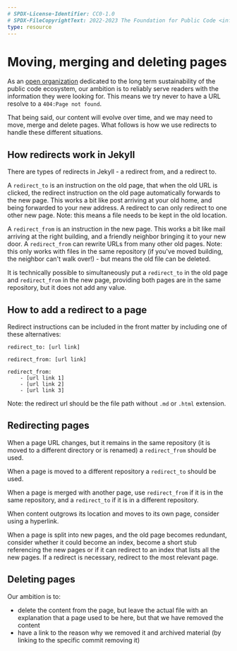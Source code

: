 ```yaml
---
# SPDX-License-Identifier: CC0-1.0
# SPDX-FileCopyrightText: 2022-2023 The Foundation for Public Code <info@publiccode.net>
type: resource
---
```


# Moving, merging and deleting pages

As an [open organization](../../organization/cultural-values.md) dedicated to the long term sustainability of the public code ecosystem, our ambition is to reliably serve readers with the information they were looking for.
This means we try never to have a URL resolve to a `404:Page not found`.

That being said, our content will evolve over time, and we may need to move, merge and delete pages.
What follows is how we use redirects to handle these different situations.

## How redirects work in Jekyll

There are types of redirects in Jekyll - a redirect from, and a redirect to.

A `redirect_to` is an instruction on the old page, that when the old URL is clicked, the redirect instruction on the old page automatically forwards to the new page.
This works a bit like post arriving at your old home, and being forwarded to your new address.
A redirect to can only redirect to one other new page.
Note: this means a file needs to be kept in the old location.

A `redirect_from` is an instruction in the new page.
This works a bit like mail arriving at the right building, and a friendly neighbor bringing it to your new door.
A `redirect_from` can rewrite URLs from many other old pages.
Note: this only works with files in the same repository (if you've moved building, the neighbor can't walk over!) - but means the old file can be deleted.

It is technically possible to simultaneously put a `redirect_to` in the old page and `redirect_from` in the new page, providing both pages are in the same repository, but it does not add any value.

## How to add a redirect to a page

Redirect instructions can be included in the front matter by including one of these alternatives:

`redirect_to: [url link]`

`redirect_from: [url link]`

```
redirect_from:
    - [url link 1]
    - [url link 2]
    - [url link 3]
```

Note: the redirect url should be the file path without `.md` or `.html` extension.

## Redirecting pages

When a page URL changes, but it remains in the same repository (it is moved to a different directory or is renamed) a `redirect_from` should be used.

When a page is moved to a different repository a `redirect_to` should be used.

When a page is merged with another page, use `redirect_from` if it is in the same repository, and a `redirect_to` if it is in a different repository.

When content outgrows its location and moves to its own page, consider using a hyperlink.

When a page is split into new pages, and the old page becomes redundant, consider whether it could become an index, become a short stub referencing the new pages or if it can redirect to an index that lists all the new pages.
If a redirect is necessary, redirect to the most relevant page.

## Deleting pages

Our ambition is to:

* delete the content from the page, but leave the actual file with an explanation that a page used to be here, but that we have removed the content
* have a link to the reason why we removed it and archived material (by linking to the specific commit removing it)
